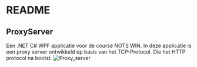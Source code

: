 ﻿# README 

## ProxyServer
Een .NET C# WPF applicatie voor de course NOTS WIN.
In deze applicatie is een proxy server ontwikkeld op basis van het TCP-Protocol. Die het HTTP protocol na bootst.
![Proxy_server](https://static.packt-cdn.com/products/9781789532975/graphics/de402723-a3f2-4d4b-b290-563b7cdbc32d.png)
